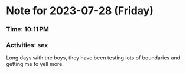 # Note for 2023-07-28 (Friday)
### Time: 10:11 PM
### Activities: sex

Long days with the boys, they have been testing lots of boundaries and getting me to yell more.
